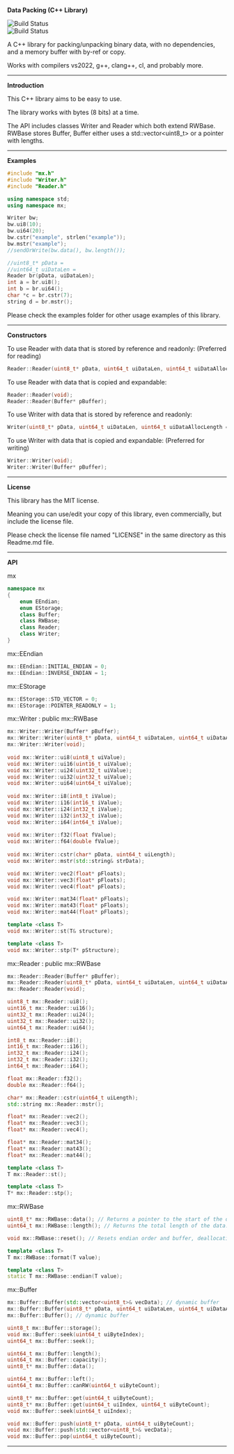 **Data Packing (C++ Library)**

![Build Status](https://github.com/MexUK/mxDataPacking/actions/workflows/msbuild.yml/badge.svg)  
![Build Status](https://github.com/MexUK/mxDataPacking/actions/workflows/cmake-win-linux-mac.yml/badge.svg)

A C++ library for packing/unpacking binary data, with no dependencies, and a memory buffer with by-ref or copy.  
  
Works with compilers vs2022, g++, clang++, cl, and probably more.

-----

**Introduction**

This C++ library aims to be easy to use.  
  
The library works with bytes (8 bits) at a time.  
  
The API includes classes Writer and Reader which both extend RWBase.  
RWBase stores Buffer, Buffer either uses a std::vector<uint8_t> or a pointer with lengths.

-----

**Examples**

```cpp
#include "mx.h"
#include "Writer.h"
#include "Reader.h"

using namespace std;
using namespace mx;

Writer bw;
bw.ui8(10);
bw.ui64(20);
bw.cstr("example", strlen("example"));
bw.mstr("example");
//sendOrWrite(bw.data(), bw.length());

//uint8_t* pData =
//uint64_t uiDataLen =
Reader br(pData, uiDataLen);
int a = br.ui8();
int b = br.ui64();
char *c = br.cstr(7);
string d = br.mstr();
```

Please check the examples folder for other usage examples of this library.

-----

**Constructors**

To use Reader with data that is stored by reference and readonly: (Preferred for reading)  
```cpp
Reader::Reader(uint8_t* pData, uint64_t uiDataLen, uint64_t uiDataAllocLength = 0);
```
  
To use Reader with data that is copied and expandable:  
```cpp
Reader::Reader(void);
Reader::Reader(Buffer* pBuffer);
```
  
To use Writer with data that is stored by reference and readonly:  
```cpp
Writer(uint8_t* pData, uint64_t uiDataLen, uint64_t uiDataAllocLength = 0);
```
  
To use Writer with data that is copied and expandable: (Preferred for writing)
```cpp
Writer::Writer(void);
Writer::Writer(Buffer* pBuffer);
```

-----

**License**

This library has the MIT license.  
  
Meaning you can use/edit your copy of this library, even commercially, but include the license file.  
  
Please check the license file named "LICENSE" in the same directory as this Readme.md file.

-----

**API**

mx

```cpp
namespace mx
{
	enum EEndian;
	enum EStorage;
	class Buffer;
	class RWBase;
	class Reader;
	class Writer;
}
```

mx::EEndian

```cpp
mx::EEndian::INITIAL_ENDIAN = 0;
mx::EEndian::INVERSE_ENDIAN = 1;
```

mx::EStorage

```cpp
mx::EStorage::STD_VECTOR = 0;
mx::EStorage::POINTER_READONLY = 1;
```

mx::Writer : public mx::RWBase

```cpp
mx::Writer::Writer(Buffer* pBuffer);
mx::Writer::Writer(uint8_t* pData, uint64_t uiDataLen, uint64_t uiDataAllocLength = 0);
mx::Writer::Writer(void);
	
void mx::Writer::ui8(uint8_t uiValue);
void mx::Writer::ui16(uint16_t uiValue);
void mx::Writer::ui24(uint32_t uiValue);
void mx::Writer::ui32(uint32_t uiValue);
void mx::Writer::ui64(uint64_t uiValue);
	
void mx::Writer::i8(int8_t iValue);
void mx::Writer::i16(int16_t iValue);
void mx::Writer::i24(int32_t iValue);
void mx::Writer::i32(int32_t iValue);
void mx::Writer::i64(int64_t iValue);
	
void mx::Writer::f32(float fValue);
void mx::Writer::f64(double fValue);
	
void mx::Writer::cstr(char* pData, uint64_t uiLength);
void mx::Writer::mstr(std::string& strData);

void mx::Writer::vec2(float* pFloats);
void mx::Writer::vec3(float* pFloats);
void mx::Writer::vec4(float* pFloats);

void mx::Writer::mat34(float* pFloats);
void mx::Writer::mat43(float* pFloats);
void mx::Writer::mat44(float* pFloats);

template <class T>
void mx::Writer::st(T& structure);

template <class T>
void mx::Writer::stp(T* pStructure);
```

mx::Reader : public mx::RWBase

```cpp
mx::Reader::Reader(Buffer* pBuffer);
mx::Reader::Reader(uint8_t* pData, uint64_t uiDataLen, uint64_t uiDataAllocLength = 0);
mx::Reader::Reader(void);

uint8_t mx::Reader::ui8();
uint16_t mx::Reader::ui16();
uint32_t mx::Reader::ui24();
uint32_t mx::Reader::ui32();
uint64_t mx::Reader::ui64();

int8_t mx::Reader::i8();
int16_t mx::Reader::i16();
int32_t mx::Reader::i24();
int32_t mx::Reader::i32();
int64_t mx::Reader::i64();

float mx::Reader::f32();
double mx::Reader::f64();

char* mx::Reader::cstr(uint64_t uiLength);
std::string mx::Reader::mstr();

float* mx::Reader::vec2();
float* mx::Reader::vec3();
float* mx::Reader::vec4();

float* mx::Reader::mat34();
float* mx::Reader::mat43();
float* mx::Reader::mat44();

template <class T>
T mx::Reader::st();

template <class T>
T* mx::Reader::stp();
```

mx::RWBase

```cpp
uint8_t* mx::RWBase::data(); // Returns a pointer to the start of the data.
uint64_t mx::RWBase::length(); // Returns the total length of the data.

void mx::RWBase::reset(); // Resets endian order and buffer, deallocating memory if allocated by this api.

template <class T>
T mx::RWBase::format(T value);

template <class T>
static T mx::RWBase::endian(T value);
```

mx::Buffer

```cpp
mx::Buffer::Buffer(std::vector<uint8_t>& vecData); // dynamic buffer
mx::Buffer::Buffer(uint8_t* pData, uint64_t uiDataLen, uint64_t uiDataAllocLength = 0); // readonly buffer
mx::Buffer::Buffer(); // dynamic buffer

uint8_t mx::Buffer::storage();
void mx::Buffer::seek(uint64_t uiByteIndex);
uint64_t mx::Buffer::seek();

uint64_t mx::Buffer::length();
uint64_t mx::Buffer::capacity();
uint8_t* mx::Buffer::data();

uint64_t mx::Buffer::left();
uint64_t mx::Buffer::canRW(uint64_t uiByteCount);

uint8_t* mx::Buffer::get(uint64_t uiByteCount);
uint8_t* mx::Buffer::get(uint64_t uiIndex, uint64_t uiByteCount);
void mx::Buffer::seek(uint64_t uiIndex);

void mx::Buffer::push(uint8_t* pData, uint64_t uiByteCount);
void mx::Buffer::push(std::vector<uint8_t>& vecData);
void mx::Buffer::pop(uint64_t uiByteCount);
```

-----

